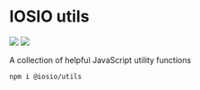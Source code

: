 # IOSIO utils
<img src="https://img.shields.io/circleci/project/github/iosio/utils.svg?style=flat-square" />
<img src="https://img.shields.io/npm/package/@iosio/utils.svg?style=flat-square" />

A collection of helpful JavaScript utility functions

```sh
npm i @iosio/utils
```
